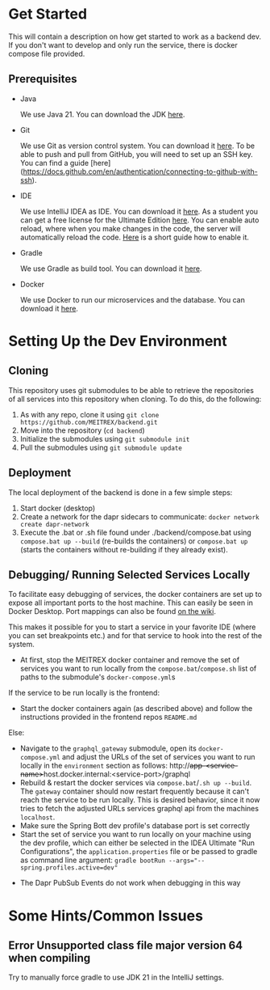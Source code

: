 # Get Started

This will contain a description on how get started to work as a backend dev.
If you don't want to develop and only run the service, there is docker compose file provided.

## Prerequisites

- Java

  We use Java 21. You can download the JDK [here](https://www.oracle.com/java/technologies/downloads/#java21).

- Git

  We use Git as version control system. You can download it [here](https://git-scm.com/downloads). To be able to push and pull from GitHub, you will need to set up an SSH key. You can find a guide [here]  (https://docs.github.com/en/authentication/connecting-to-github-with-ssh).

- IDE

  We use IntelliJ IDEA as IDE. You can download it [here](https://www.jetbrains.com/idea/download/). As a student you can get a free license for the Ultimate Edition [here](https://www.jetbrains.com/community/education/#students). You can enable auto reload, where when you make changes in the code, the server will automatically reload the code. [Here](https://dev.to/imanuel/auto-reload-springboot-in-intellij-idea-1l65) is a short guide how to enable it.

- Gradle

  We use Gradle as build tool. You can download it [here](https://gradle.org/install/).

- Docker

  We use Docker to run our microservices and the database. You can download it [here](https://www.docker.com/products/docker-desktop).

# Setting Up the Dev Environment
## Cloning

This repository uses git submodules to be able to retrieve the repositories of all services into this repository when cloning. To do this, do the following:

1. As with any repo, clone it using `git clone https://github.com/MEITREX/backend.git`
2. Move into the repository (`cd backend`)
3. Initialize the submodules using `git submodule init`
4. Pull the submodules using `git submodule update`

## Deployment

The local deployment of the backend is done in a few simple steps:
1. Start docker (desktop)
2. Create a network for the dapr sidecars to communicate: `docker network create dapr-network`
3. Execute the .bat or .sh file found under ./backend/compose.bat using `compose.bat up --build` (re-builds the containers) or `compose.bat up` (starts the containers without re-building if they already exist).

## Debugging/ Running Selected Services Locally

To facilitate easy debugging of services, the docker containers are set up to expose all important ports to the host machine. This can easily be seen in Docker Desktop. Port mappings can also be
found [on the wiki](https://meitrex.readthedocs.io/en/latest/dev-manuals/backend/Ports.html).

This makes it possible for you to start a service in your favorite IDE (where you can set breakpoints etc.) and for that service to hook into the rest of the system.

* At first, stop the MEITREX docker container and remove the set of services you want to run locally from the `compose.bat`/`compose.sh` list of paths to the submodule's `docker-compose.yml`s

If the service to be run locally is the frontend:

* Start the docker containers again (as described above) and follow the instructions provided in the frontend repos `README.md`

Else:

* Navigate to the `graphql_gateway` submodule, open its `docker-compose.yml` and adjust the URLs of the set of services you want to run locally in the `environment` section as follows: http://~~app-\<service-name\>~~host.docker.internal:\<service-port\>/graphql
* Rebuild & restart the docker services via `compose.bat`/`.sh up --build`. The `gateway` container should now restart frequently because it can't reach the service to be run locally. This is desired behavior, since it now tries to fetch the adjusted URLs services graphql api from the machines `localhost`.
* Make sure the Spring Bott dev profile's database port is set correctly
* Start the set of service you want to run locally on your machine using the dev profile, which can either be selected in the IDEA Ultimate  "Run Configurations", the `application.properties` file or be passed to gradle as command line argument: `gradle bootRun --args="--spring.profiles.active=dev"`
<!-- TODO python? -->
* The Dapr PubSub Events do not work when debugging in this way

# Some Hints/Common Issues

## Error Unsupported class file major version 64 when compiling
Try to manually force gradle to use JDK 21 in the IntelliJ settings.
